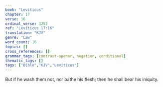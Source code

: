 ```yaml
---
book: "Leviticus"
chapter: 17
verse: 16
ordinal_verse: 3252
ref: "Leviticus 17:16"
translation: "KJV"
genre: "Law"
word_count: 16
topics: []
cross_references: []
grammar_tags: [contrast-opener, negation, conditional]
thematic_tags: []
tags: ["Bible","KJV","Leviticus"]
---
```

But if he wash them not, nor bathe his flesh; then he shall bear his iniquity.

